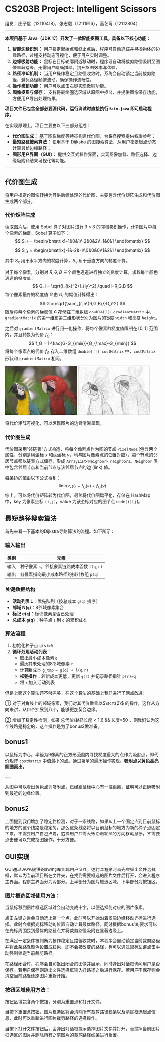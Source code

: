 # CS203B Project: Intelligent Scissors

组员：庄子鲲（12110418），张志毅（12111916），高艺萌（12112804）

---

**本项目基于 Java（JDK 17）开发了一款智能抠图工具，具备以下核心功能：**

1. **智能边缘识别：** 用户指定起始点和终止点后，程序可自动追踪并寻找物体的边缘路径，过程支持动态可视化，便于用户实时调整。
2. **边缘吸附功能：** 鼠标在目标轮廓附近移动时，程序可自动将裁剪路径吸附至图像显著边缘，无需用户精确描绘，提升抠图效率与体验。
3. **路径冷却机制：** 当用户操作稳定且路径收敛时，系统会自动锁定当前裁剪路径，避免路径频繁波动，确保操作流畅性。
4. **操作撤销功能：** 用户可以点击右键实现撤销功能。
5. **图像抠图与保存：** 支持将最终圈选区域从原图中抠出，并提供图像保存功能，方便用户导出处理结果。

**项目文件已包含全部必要源代码，运行测试时直接执行 `Main.java` 即可启动程序。**

在实现原理上，项目主要由以下三部分组成：

- **代价图生成：** 基于图像梯度等特征构建代价图，为路径搜索提供权重参考；
- **最短路径搜索算法：** 使用基于 Dijkstra 的图搜索算法，从用户指定起点动态计算最优边缘路径；
- **图形用户界面（GUI）：** 提供交互式操作界面，实现图像加载、路径选择、边缘吸附和结果可视化等功能。

---

## 代价图生成

将用户指定的图像转换为可供后续处理的代价图，主要包含代价矩阵生成和代价图生成两个部分。

### 代价矩阵生成

读取图片后，使用 Sobel 算子对图片进行 $3\times 3$ 的邻域卷积操作，计算图片中每个像素的梯度。Sobel 算子如下：
$$
S_x = \begin{bmatrix}-1&0&1\\-2&0&2\\-1&0&1 \end{bmatrix}
$$

$$
S_y = \begin{bmatrix}-1&-2&-1\\0&0&0\\1&2&1 \end{bmatrix}
$$

其中 $S_x$ 用于水平方向的梯度计算，$S_y$ 用于垂直方向的梯度计算。

对于每个像素，分别对 $R, G, B$ 三个颜色通道进行独立的梯度计算，求取每个颜色通道的梯度值：
$$
G_i = \sqrt{I_{ix}^2+I_{iy}^2},\quad i=R,G,B
$$
每个像素最终的梯度值 $G$ 由 $G_i$ 的幅值计算得出：
$$
G = \sqrt{\sum_{i\in\{R,G,B\}}G_i^2}
$$
随后将每个像素的梯度值 $G$ 存储在二维数组 `double[][] gradientMatrix` 中，`gradientMatrix` 的第一维和第二维形状分别为图片的宽度 `width` 和高度 `height`。

之后对 `gradientMatrix` 进行归一化操作，将每个像素的梯度值限制在 $[0,1]$ 范围内，并且转换为代价 $f_G$：
$$
f_G = 1-\frac{G-G_{\min}}{G_{\max}-G_{\min}}
$$
将每个像素点的代价 $f_G$ 存入二维数组 `double[][] costMatrix` 中，`costMatrix` 形状和 `gradientMatrix` 相同。

<img src="origin_bird_image.png" alt="origin_bird_image" style="zoom:33%;" />

<img src="bird_cost_graph.png" alt="bird_cost_graph" style="zoom:33%;" />

将代价矩阵可视化，可以发现图片的边缘清晰呈现。

### 代价图生成

代价图采用”邻链表“方式构造，将每个像素点作为图的节点 `PixelNode` (包含两个属性，分别是横坐标 $x$ 和纵坐标 $y$，均与图片像素点的位置对应），每个节点的邻居节点都以链表方式储存，形成 `ArrayList<Neighbor> neighbors`。`Neighbor` 类中包含邻居节点和当前节点与该邻居节点的边 (link) 值。

每条边的值由以下公式得到：
$$
\text{link}(x,y) = f_G(x) +f_G(y)
$$
综上，可以将代价矩阵转为代价图，最终将代价图扁平化，存储在 HashMap 中，key 为像素坐标 `(i,j)`，value 为该坐标对应的图节点 `node[i][j]`。


## 最短路径搜索算法 

首先来看一下基本的Dijkstra寻路算法的流程。如下所示：

### 输入输出  
| 类别 | 元素 |  
|-------|------|  
| 输入 | 种子像素 `s`，邻接像素链路成本函数 `l(q,r)` |  
| 输出 | 各像素指向最小成本路径的指针数组 `p(q)` |  

### 关键数据结构  
- **活动列表 L**​：优先队列（按总成本 `g(q)` 排序）  
- **邻域 N(q)​**​：8邻域像素集合  
- **标记 e(q)​**​：标识像素是否已处理  
- **总成本 g(q)​**​：种子点 `s` 到 `q` 的累积成本  

### 算法流程  
1. 初始化种子点 `g(s)=0`  
2. **循环处理活动列表**​：  
   - 取出最小成本像素 `q`  
   - 遍历其未处理的8邻域像素 `r`  
   - 计算新成本 `g_tmp = g(q) + l(q,r)`  
   - **松弛操作**​：若新成本更低，更新 `g(r)` 并记录路径指针 `p(r)=q`  
   - 将 `r` 加入活动列表  

但是上面这个算法还不够完美，在这个算法的基础上我们进行了两点改进:

① 对于对角线上的邻域像素，我们对其代价做乘以$\sqrt{2}$ 的操作，这样从方向来讲，从四个扩展到八个，能够更加契合边缘。

② 增加了稳定性检测，如果 总代价/路径长度 < 1.6 && 长度>50 ，则我们认为这个线路是稳定的，这个操作是为了bonus2做准备。

## bonus1

以鼠标为中心，半径为9像素的正方形范围内寻找梯度最大的点作为吸附点，即代价矩阵 `costMatrix` 中值最小的点。通过简单的遍历操作实现。**吸附点以黄色高亮圆圈画出。**

<img src="D:\大四下\dsaab\Project\DSAA_PRO\report\吸附点示意图.png" alt="吸附点示意图" style="zoom:20%;" />

从图中可以看出黄色点为吸附点，已经跟鼠标中心有一段距离，证明可以正确吸附到最近的边缘位置。

## bonus2 

上面提到我们增加了稳定性检测，对于一条线路，如果从上一个固定点到目前鼠标的地方的这个线路是稳定的，那么这条线路将以目前鼠标的地方为新的种子点固定下来，不需要用户自己点击，这样用户只需大致沿着轮廓的方向移动鼠标，不需要点击便可以完成抠图操作，十分方便。

## GUI实现

GUI通过JAVA提供的swing库实现用户交互。运行本程序时首先会弹出文件选择框，默认为当前项目所在文件夹，在找到需要框选的图片文件后打开，会进入程序主界面。程序主界面分为两部分。上半部分为图片框选区域，下半部分为按钮区。

### 图片框选区域使用方法：

当鼠标移到图片框选区域时会自动变成十字，以便选择到对应的图片像素。

点击左键之后会自动选上第一个点，此时可以开始沿着图像边缘移动光标进行选择。此时会根据光标移动的位置自动计算最优路径，同时根据bonus1的要求可以在光标周围找到最优的路径点并将裁剪路径吸附在显著边缘上。

在满足一定条件被判断为操作稳定且路径收敛时，本程序会自动锁定当前裁剪路径并将此条路径颜色设置成红色，即不会被改变的路径，也可以通过鼠标左键点击手动强制锁定当前裁剪路径。

在路径闭合时，程序会自动抠出闭合的图像并展示，同时弹出对话框询问用户是否保存。若用户保存则跳出文件选择框输入好路径之后进行保存。若用户不保存则会清空当前路径还原图片重新开始。

### 按钮区域使用方法：

按钮区域包含两个按钮，分别为重置点和打开文件。

当按下重置点按钮，图片框选区将会清除所有裁剪路径线条以及清除框选起点信息，此时可以重新进行图片裁剪路径的选择操作。

当按下打开文件按钮后，会弹出对话框提示选择图片文件并打开，替换掉当前图片框选区的图片并删除所有之前图片的裁剪路径线条进行重置。

